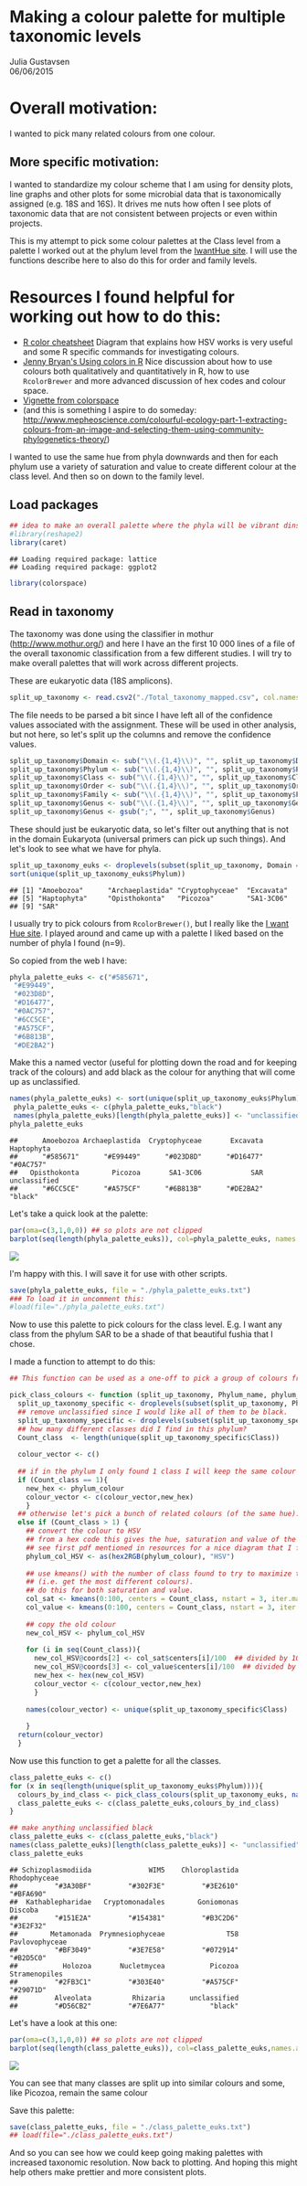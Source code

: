 # Making a colour palette for multiple taxonomic levels
Julia Gustavsen  
06/06/2015  

# Overall motivation:
I wanted to pick many related colours from one colour. 

## More specific motivation: 
I wanted to standardize my colour scheme that I am using for density plots, line graphs and other plots for some microbial data that is taxonomically assigned (e.g. 18S and 16S). It drives me nuts how often I see plots of taxonomic data that are not consistent between projects or even within projects. 

This is my attempt to pick some colour palettes at the Class level from a palette I worked out at the phylum level from the [IwantHue site](http://tools.medialab.sciences-po.fr/iwanthue/). I will use the functions describe here to also do this for order and family levels. 

# Resources I found helpful for working out how to do this:

* [R color cheatsheet](https://www.nceas.ucsb.edu/~frazier/RSpatialGuides/colorPaletteCheatsheet.pdf) Diagram that explains how HSV works is very useful and some R specific commands for investigating colours. 
* [Jenny Bryan's Using colors in R](http://www.stat.ubc.ca/~jenny/STAT545A/block14_colors.html#hexadecimal-rgb-color-specification) Nice discussion about how to use colours both qualitatively and quantitatively in R, how to use `RcolorBrewer` and more advanced discussion of hex codes and colour space. 
* [Vignette from colorspace](http://cran.r-project.org/web/packages/colorspace/vignettes/hcl-colors.pdf) 
* (and this is something I aspire to do someday: http://www.mepheoscience.com/colourful-ecology-part-1-extracting-colours-from-an-image-and-selecting-them-using-community-phylogenetics-theory/)

I wanted to use the same hue from phyla downwards and then for each phylum use a variety of saturation and value to create different colour at the class level. And then so on down to the family level. 


## Load packages

```r
## idea to make an overall palette where the phyla will be vibrant dinstinct colours and then the orders will be distinct colours within that. 
#library(reshape2)
library(caret)
```

```
## Loading required package: lattice
## Loading required package: ggplot2
```

```r
library(colorspace)
```


## Read in taxonomy

The taxonomy was done using the classifier in mothur (http://www.mothur.org/) and here I have an the first 10 000 lines of a file of the overall taxonomic classification from a few different studies. I will try to make overall palettes that will work across different projects. 

These are eukaryotic data (18S amplicons). 

```r
split_up_taxonomy <- read.csv2("./Total_taxonomy_mapped.csv", col.names=c("header_id","otu_number","Domain","Phylum", "Class", "Order", "Family","Genus"))
```

The file needs to be parsed a bit since I have left all of the confidence values associated with the assignment. These will be used in other analysis, but not here, so let's split up the columns and remove the confidence values. 


```r
split_up_taxonomy$Domain <- sub("\\(.{1,4}\\)", "", split_up_taxonomy$Domain)
split_up_taxonomy$Phylum <- sub("\\(.{1,4}\\)", "", split_up_taxonomy$Phylum)
split_up_taxonomy$Class <- sub("\\(.{1,4}\\)", "", split_up_taxonomy$Class)
split_up_taxonomy$Order <- sub("\\(.{1,4}\\)", "", split_up_taxonomy$Order)
split_up_taxonomy$Family <- sub("\\(.{1,4}\\)", "", split_up_taxonomy$Family)
split_up_taxonomy$Genus <- sub("\\(.{1,4}\\)", "", split_up_taxonomy$Genus)
split_up_taxonomy$Genus <- gsub(";", "", split_up_taxonomy$Genus)
```


These should just be eukaryotic data, so let's filter out anything that is not in the domain Eukaryota (universal primers can pick up such things). And let's look to see what we have for phyla. 


```r
split_up_taxonomy_euks <- droplevels(subset(split_up_taxonomy, Domain == "Eukaryota"))
sort(unique(split_up_taxonomy_euks$Phylum))
```

```
## [1] "Amoebozoa"      "Archaeplastida" "Cryptophyceae"  "Excavata"      
## [5] "Haptophyta"     "Opisthokonta"   "Picozoa"        "SA1-3C06"      
## [9] "SAR"
```


I usually try to pick colours from `RcolorBrewer()`, but I really like the [I want Hue site](http://tools.medialab.sciences-po.fr/iwanthue/). I played around and came up with a palette I liked based on the number of phyla I found (n=9).

So copied from the web I have: 

```r
phyla_palette_euks <- c("#585671",
 "#E99449",
 "#023D8D",
 "#D16477",
 "#0AC757",
 "#6CC5CE",
 "#A575CF",
 "#6B813B",
 "#DE2BA2")
```

Make this a named vector (useful for plotting down the road and for keeping track of the colours) and add black as the colour for anything that will come up as unclassified. 


```r
names(phyla_palette_euks) <- sort(unique(split_up_taxonomy_euks$Phylum))
 phyla_palette_euks <- c(phyla_palette_euks,"black")
 names(phyla_palette_euks)[length(phyla_palette_euks)] <- "unclassified"
phyla_palette_euks
```

```
##      Amoebozoa Archaeplastida  Cryptophyceae       Excavata     Haptophyta 
##      "#585671"      "#E99449"      "#023D8D"      "#D16477"      "#0AC757" 
##   Opisthokonta        Picozoa       SA1-3C06            SAR   unclassified 
##      "#6CC5CE"      "#A575CF"      "#6B813B"      "#DE2BA2"        "black"
```

Let's take a quick look at the palette:

```r
par(oma=c(3,1,0,0)) ## so plots are not clipped
barplot(seq(length(phyla_palette_euks)), col=phyla_palette_euks, names.arg=names(phyla_palette_euks), las=2)
```

![](colour_palette_making_files/figure-html/unnamed-chunk-7-1.png) 

I'm happy with this. I will save it for use with other scripts. 

```r
save(phyla_palette_euks, file = "./phyla_palette_euks.txt")
### To load it in uncomment this:
#load(file="./phyla_palette_euks.txt")
```

Now to use this palette to pick colours for the class level. E.g. I want any class from the phylum SAR to be a shade of that beautiful fushia that I chose. 

I made a function to attempt to do this:


```r
## This function can be used as a one-off to pick a group of colours from one phylum that is supplied, or it can be used as a loop to do it a bit more programmatically. 

pick_class_colours <- function (split_up_taxonomy, Phylum_name, phylum_colour) {
  split_up_taxonomy_specific <- droplevels(subset(split_up_taxonomy, Phylum == Phylum_name))
  ## remove unclassified since I would like all of them to be black. 
  split_up_taxonomy_specific <- droplevels(subset(split_up_taxonomy_specific, Class!="unclassified"))
  ## how many different classes did I find in this phylum?
  Count_class  <- length(unique(split_up_taxonomy_specific$Class))
  
  colour_vector <- c()
  
  ## if in the phylum I only found 1 class I will keep the same colour for the class as the phylum. 
  if (Count_class == 1){
    new_hex <- phylum_colour
    colour_vector <- c(colour_vector,new_hex)
    }
  ## otherwise let's pick a bunch of related colours (of the same hue):
  else if (Count_class > 1) {
    ## convert the colour to HSV
    ## from a hex code this gives the hue, saturation and value of the colours.
    ## see first pdf mentioned in resources for a nice diagram that I found helpful for understanding this.
    phylum_col_HSV <- as(hex2RGB(phylum_colour), "HSV")
    
    ## use kmeans() with the number of class found to try to maximize the colour space used 
    ## (i.e. get the most different colours).
    ## do this for both saturation and value. 
    col_sat <- kmeans(0:100, centers = Count_class, nstart = 3, iter.max = 100)
    col_value <- kmeans(0:100, centers = Count_class, nstart = 3, iter.max = 100)
    
    ## copy the old colour
    new_col_HSV <- phylum_col_HSV
    
    for (i in seq(Count_class)){
      new_col_HSV@coords[2] <- col_sat$centers[i]/100  ## divided by 100 because kmeans won't work with 0:1, but does with 0:100
      new_col_HSV@coords[3] <- col_value$centers[i]/100  ## divided by 100 because kmeans won't work with 0:1, but does with 0:100
      new_hex <- hex(new_col_HSV)
      colour_vector <- c(colour_vector,new_hex)
      }
    
    names(colour_vector) <- unique(split_up_taxonomy_specific$Class)
    
    }
  return(colour_vector)
  }
```

Now use this function to get a palette for all the classes. 

```r
class_palette_euks <- c()
for (x in seq(length(unique(split_up_taxonomy_euks$Phylum)))){
  colours_by_ind_class <- pick_class_colours(split_up_taxonomy_euks, names(phyla_palette_euks[x]),phyla_palette_euks[x])
  class_palette_euks <- c(class_palette_euks,colours_by_ind_class)
}

## make anything unclassified black
class_palette_euks <- c(class_palette_euks,"black")
names(class_palette_euks)[length(class_palette_euks)] <- "unclassified"
class_palette_euks
```

```
## Schizoplasmodiida              WIM5    Chloroplastida      Rhodophyceae 
##         "#3A30BF"         "#302F3E"         "#3E2610"         "#BFA690" 
##  Kathablepharidae   Cryptomonadales        Goniomonas           Discoba 
##         "#151E2A"         "#154381"         "#B3C2D6"         "#3E2F32" 
##        Metamonada  Prymnesiophyceae               T58    Pavlovophyceae 
##         "#BF3049"         "#3E7E58"         "#072914"         "#B2D5C0" 
##           Holozoa       Nucletmycea           Picozoa     Stramenopiles 
##         "#2FB3C1"         "#303E40"         "#A575CF"         "#29071D" 
##         Alveolata          Rhizaria      unclassified 
##         "#D56CB2"         "#7E6A77"           "black"
```

Let's have a look at this one:

```r
par(oma=c(3,1,0,0)) ## so plots are not clipped
barplot(seq(length(class_palette_euks)), col=class_palette_euks,names.arg=names(class_palette_euks), las=2)
```

![](colour_palette_making_files/figure-html/unnamed-chunk-11-1.png) 
 
You can see that many classes are split up into similar colours and some, like Picozoa, remain the same colour


Save this palette:

```r
save(class_palette_euks, file = "./class_palette_euks.txt")
## load(file="./class_palette_euks.txt")
```

And so you can see how we could keep going making palettes with increased taxonomic resolution. Now back to plotting. And hoping this might help others make prettier and more consistent plots. 
